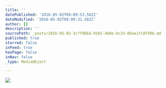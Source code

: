 ```yaml
---
title: ''
datePublished: '2016-05-02T09:09:53.562Z'
dateModified: '2016-05-02T09:09:31.582Z'
author: []
description: ''
sourcePath: _posts/2016-05-02-3c7f066d-0102-4b0e-8c33-8bae1fc8f40b.md
published: true
starred: false
inFeed: true
hasPage: false
inNav: false
_type: MediaObject

---
```

![](https://the-grid-user-content.s3-us-west-2.amazonaws.com/b505919d-2878-4459-b5a1-5b5bfd170b4f.jpg)
